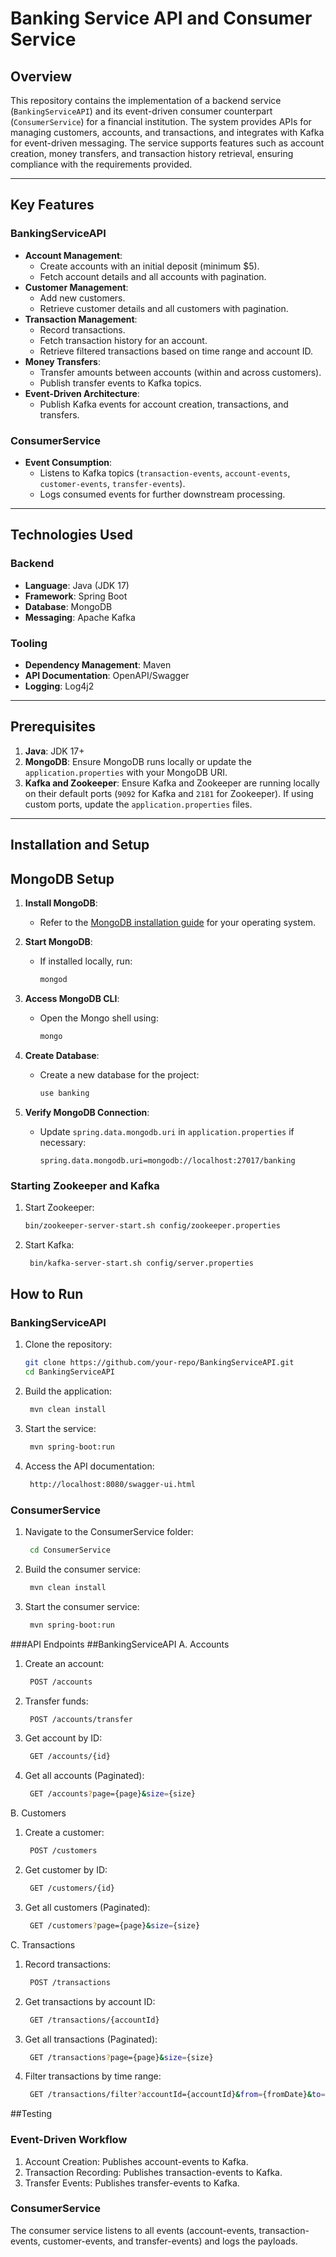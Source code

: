 # Banking Service API and Consumer Service

## Overview

This repository contains the implementation of a backend service (`BankingServiceAPI`) and its event-driven consumer counterpart (`ConsumerService`) for a financial institution. The system provides APIs for managing customers, accounts, and transactions, and integrates with Kafka for event-driven messaging. The service supports features such as account creation, money transfers, and transaction history retrieval, ensuring compliance with the requirements provided.

---

## Key Features

### BankingServiceAPI
- **Account Management**:
  - Create accounts with an initial deposit (minimum $5).
  - Fetch account details and all accounts with pagination.
- **Customer Management**:
  - Add new customers.
  - Retrieve customer details and all customers with pagination.
- **Transaction Management**:
  - Record transactions.
  - Fetch transaction history for an account.
  - Retrieve filtered transactions based on time range and account ID.
- **Money Transfers**:
  - Transfer amounts between accounts (within and across customers).
  - Publish transfer events to Kafka topics.
- **Event-Driven Architecture**:
  - Publish Kafka events for account creation, transactions, and transfers.

### ConsumerService
- **Event Consumption**:
  - Listens to Kafka topics (`transaction-events`, `account-events`, `customer-events`, `transfer-events`).
  - Logs consumed events for further downstream processing.

---

## Technologies Used

### Backend
- **Language**: Java (JDK 17)
- **Framework**: Spring Boot
- **Database**: MongoDB
- **Messaging**: Apache Kafka

### Tooling
- **Dependency Management**: Maven
- **API Documentation**: OpenAPI/Swagger
- **Logging**: Log4j2

---

## Prerequisites

1. **Java**: JDK 17+
2. **MongoDB**: Ensure MongoDB runs locally or update the `application.properties` with your MongoDB URI.
3. **Kafka and Zookeeper**: Ensure Kafka and Zookeeper are running locally on their default ports (`9092` for Kafka and `2181` for Zookeeper). If using custom ports, update the `application.properties` files.

---
## Installation and Setup

## MongoDB Setup

1. **Install MongoDB**:
   - Refer to the [MongoDB installation guide](https://www.mongodb.com/docs/manual/installation/) for your operating system.

2. **Start MongoDB**:
   - If installed locally, run:
     ```bash
     mongod
     ```

3. **Access MongoDB CLI**:
   - Open the Mongo shell using:
     ```bash
     mongo
     ```

4. **Create Database**:
   - Create a new database for the project:
     ```bash
     use banking
     ```

5. **Verify MongoDB Connection**:
   - Update `spring.data.mongodb.uri` in `application.properties` if necessary:
     ```properties
     spring.data.mongodb.uri=mongodb://localhost:27017/banking
     ```

### Starting Zookeeper and Kafka
1. Start Zookeeper:
   ```bash
   bin/zookeeper-server-start.sh config/zookeeper.properties
2. Start Kafka:
   ```bash
    bin/kafka-server-start.sh config/server.properties 
## How to Run

### BankingServiceAPI
1. Clone the repository:
   ```bash
   git clone https://github.com/your-repo/BankingServiceAPI.git
   cd BankingServiceAPI
2. Build the application:
   ```bash
    mvn clean install
3. Start the service:
   ```bash
    mvn spring-boot:run
4. Access the API documentation:
   ```bash
    http://localhost:8080/swagger-ui.html
### ConsumerService
1. Navigate to the ConsumerService folder:
   ```bash
    cd ConsumerService
2. Build the consumer service:
   ```bash
    mvn clean install
3. Start the consumer service:
   ```bash
    mvn spring-boot:run  
###API Endpoints
##BankingServiceAPI
A. Accounts
1. Create an account:
   ```bash
    POST /accounts
2. Transfer funds:
   ```bash
    POST /accounts/transfer
3. Get account by ID:
   ```bash
    GET /accounts/{id}
4. Get all accounts (Paginated):
   ```bash
    GET /accounts?page={page}&size={size}
B. Customers
1. Create a customer:
   ```bash
    POST /customers
2. Get customer by ID:
   ```bash
    GET /customers/{id}
3. Get all customers (Paginated):
   ```bash
    GET /customers?page={page}&size={size}
C. Transactions
1. Record transactions:
   ```bash
    POST /transactions
2. Get transactions by account ID:
   ```bash
    GET /transactions/{accountId}
3. Get all transactions (Paginated):
   ```bash
    GET /transactions?page={page}&size={size}
4. Filter transactions by time range:
   ```bash
    GET /transactions/filter?accountId={accountId}&from={fromDate}&to={toDate}
##Testing
### Event-Driven Workflow
1. Account Creation: Publishes account-events to Kafka.
2. Transaction Recording: Publishes transaction-events to Kafka.
3. Transfer Events: Publishes transfer-events to Kafka.
### ConsumerService
The consumer service listens to all events (account-events, transaction-events, customer-events, and transfer-events) and logs the payloads.
